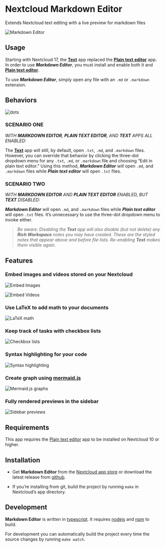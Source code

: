 Nextcloud Markdown Editor
=================

Extends Nextcloud text editing with a live preview for markdown files

![Markdown Editor](screenshots/editor.png)

Usage
---

Starting with Nextcloud 17, the **[Text](github.com/nextcloud/text/)** app replaced the **[Plain text editor](https://apps.nextcloud.com/apps/files_texteditor)** app. In order to use ***Markdown Editor***, you must install and enable both it and **[Plain text editor](https://apps.nextcloud.com/apps/files_texteditor)**.

To use ***Markdown Editor***, simply open any file with an `.md` or `.markdown` extension.

Behaviors
---

![dots](https://user-images.githubusercontent.com/37463152/109408156-52e2c200-794c-11eb-93e4-e99ff97f8ae9.png)


### SCENARIO ONE

_WITH **MARKDOWN EDITOR**, **PLAIN TEXT EDITOR**, AND **TEXT** APPS ALL ENABLED:_

The **[Text](github.com/nextcloud/text/)** app will still, by default, open `.txt`, `.md`, and `.markdown` files. However, you can override that behavior by clicking the three-dot dropdown menu for any `.txt`, `.md`, or `.markdown` file and choosing “Edit in plain text editor.” Using this method, ***Markdown Editor*** will open `.md`, and `.markdown` files while ***Plain text editor*** will open `.txt` files.

### SCENARIO TWO

_WITH **MARKDOWN EDITOR** AND **PLAIN TEXT EDITOR** ENABLED, BUT **TEXT** DISABLED:_

***Markdown Editor*** will open `.md`, and `.markdown` files while ***Plain text editor*** will open `.txt` files. It’s unnecessary to use the three-dot dropdown menu to invoke either.

>_Be aware: Disabling the **Text** app will also disable (but not delete) any **Rich Workspace** notes you may have created. These are the styled notes that appear above and before file lists. Re-enabling **Text** makes them visible again._


Features
---

### Embed images and videos stored on your Nextcloud

![Embed Images](screenshots/embed.png)

![Embed Videos](screenshots/videos.png)

### Use LaTeX to add math to your documents

![LaTeX math](screenshots/math.png)

### Keep track of tasks with checkbox lists

![Checkbox lists](screenshots/checkboxes.png)

### Syntax highlighting for your code

![Syntax highlighting](screenshots/syntax.png)

### Create graph using [mermaid.js](https://github.com/knsv/mermaid)

![Mermaid.js graphs](screenshots/graph.png)

### Fully rendered previews in the sidebar
 
![Sidebar previews](screenshots/preview.png)

Requirements
---

This app requires the [Plain text editor](https://apps.nextcloud.com/apps/files_texteditor) app to be installed on Nextcloud 10 or higher.

Installation
---

- Get **Markdown Editor** from the [Nextcloud app store](https://apps.nextcloud.com/apps/files_markdown)
or download the latest release from [github](https://github.com/icewind1991/files_markdown/releases).

- If you’re installing from git, build the project by running `make` in Nextcloud’s app directory.

Development
---

**Markdown Editor** is written in [typescript](https://www.typescriptlang.org/). It requires [nodejs](https://nodejs.org/en/) and [npm](https://www.npmjs.com/) to build.

For development you can automatically build the project every time the source changes by running `make watch`.
